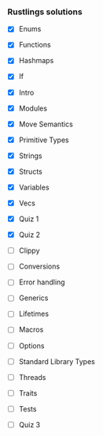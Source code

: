 ### Rustlings solutions

- [x] Enums
- [x] Functions
- [x] Hashmaps
- [x] If
- [x] Intro
- [x] Modules
- [x] Move Semantics
- [x] Primitive Types
- [x] Strings
- [x] Structs
- [x] Variables
- [x] Vecs
- [x] Quiz 1
- [x] Quiz 2
- [ ] Clippy
- [ ] Conversions
- [ ] Error handling
- [ ] Generics
- [ ] Lifetimes
- [ ] Macros
- [ ] Options
- [ ] Standard Library Types
- [ ] Threads
- [ ] Traits
- [ ] Tests
- [ ] Quiz 3

